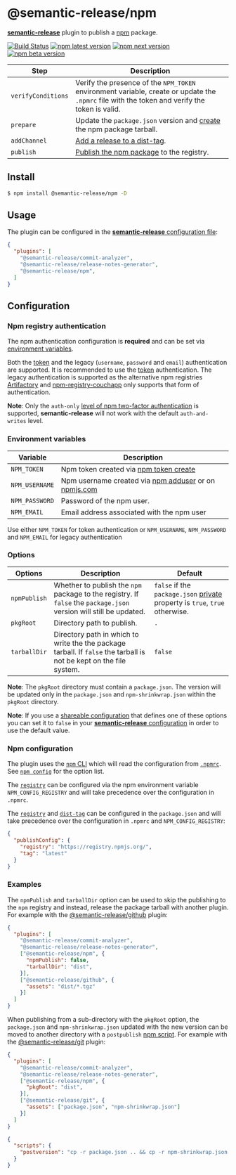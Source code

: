 # @semantic-release/npm

[**semantic-release**](https://github.com/semantic-release/semantic-release) plugin to publish a [npm](https://www.npmjs.com) package.

[![Build Status](https://github.com/semantic-release/npm/workflows/Test/badge.svg)](https://github.com/semantic-release/npm/actions?query=workflow%3ATest+branch%3Amaster) [![npm latest version](https://img.shields.io/npm/v/@semantic-release/npm/latest.svg)](https://www.npmjs.com/package/@semantic-release/npm)
[![npm next version](https://img.shields.io/npm/v/@semantic-release/npm/next.svg)](https://www.npmjs.com/package/@semantic-release/npm)
[![npm beta version](https://img.shields.io/npm/v/@semantic-release/npm/beta.svg)](https://www.npmjs.com/package/@semantic-release/npm)

| Step               | Description |
|--------------------|-------------|
| `verifyConditions` | Verify the presence of the `NPM_TOKEN` environment variable, create or update the `.npmrc` file with the token and verify the token is valid. |
| `prepare`          | Update the `package.json` version and [create](https://docs.npmjs.com/cli/pack) the npm package tarball. |
| `addChannel`       | [Add a release to a dist-tag](https://docs.npmjs.com/cli/dist-tag). |
| `publish`          | [Publish the npm package](https://docs.npmjs.com/cli/publish) to the registry. |

## Install

```bash
$ npm install @semantic-release/npm -D
```

## Usage

The plugin can be configured in the [**semantic-release** configuration file](https://github.com/semantic-release/semantic-release/blob/master/docs/usage/configuration.md#configuration):

```json
{
  "plugins": [
    "@semantic-release/commit-analyzer",
    "@semantic-release/release-notes-generator",
    "@semantic-release/npm",
  ]
}
```

## Configuration

### Npm registry authentication

The npm authentication configuration is **required** and can be set via [environment variables](#environment-variables).

Both the [token](https://docs.npmjs.com/getting-started/working_with_tokens) and the legacy (`username`, `password` and `email`) authentication are supported. It is recommended to use the [token](https://docs.npmjs.com/getting-started/working_with_tokens) authentication. The legacy authentication is supported as the alternative npm registries [Artifactory](https://www.jfrog.com/open-source/#os-arti) and [npm-registry-couchapp](https://github.com/npm/npm-registry-couchapp) only supports that form of authentication.

**Note**: Only the `auth-only` [level of npm two-factor authentication](https://docs.npmjs.com/getting-started/using-two-factor-authentication#levels-of-authentication) is supported, **semantic-release** will not work with the default `auth-and-writes` level.

### Environment variables

| Variable       | Description                                                                                                                   |
| -------------- | ----------------------------------------------------------------------------------------------------------------------------- |
| `NPM_TOKEN`    | Npm token created via [npm token create](https://docs.npmjs.com/getting-started/working_with_tokens#how-to-create-new-tokens) |
| `NPM_USERNAME` | Npm username created via [npm adduser](https://docs.npmjs.com/cli/adduser) or on [npmjs.com](https://www.npmjs.com)           |
| `NPM_PASSWORD` | Password of the npm user.                                                                                                     |
| `NPM_EMAIL`    | Email address associated with the npm user                                                                                    |

Use either `NPM_TOKEN` for token authentication or `NPM_USERNAME`, `NPM_PASSWORD` and `NPM_EMAIL` for legacy authentication

### Options

| Options      | Description                                                                                                         | Default                                                                                                                          |
|--------------|---------------------------------------------------------------------------------------------------------------------|----------------------------------------------------------------------------------------------------------------------------------|
| `npmPublish` | Whether to publish the `npm` package to the registry. If `false` the `package.json` version will still be updated.  | `false` if the `package.json` [private](https://docs.npmjs.com/files/package.json#private) property is `true`, `true` otherwise. |
| `pkgRoot`    | Directory path to publish.                                                                                          | `.`                                                                                                                              |
| `tarballDir` | Directory path in which to write the the package tarball. If `false` the tarball is not be kept on the file system. | `false`                                                                                                                          |

**Note**: The `pkgRoot` directory must contain a `package.json`. The version will be updated only in the `package.json` and `npm-shrinkwrap.json` within the `pkgRoot` directory.

**Note**: If you use a [shareable configuration](https://github.com/semantic-release/semantic-release/blob/master/docs/usage/shareable-configurations.md#shareable-configurations) that defines one of these options you can set it to `false` in your [**semantic-release** configuration](https://github.com/semantic-release/semantic-release/blob/master/docs/usage/configuration.md#configuration) in order to use the default value.

### Npm configuration

The plugin uses the [`npm` CLI](https://github.com/npm/cli) which will read the configuration from [`.npmrc`](https://docs.npmjs.com/files/npmrc). See [`npm config`](https://docs.npmjs.com/misc/config) for the option list.

The [`registry`](https://docs.npmjs.com/misc/registry) can be configured via the npm environment variable `NPM_CONFIG_REGISTRY` and will take precedence over the configuration in `.npmrc`.

The [`registry`](https://docs.npmjs.com/misc/registry) and [`dist-tag`](https://docs.npmjs.com/cli/dist-tag) can be configured in the `package.json` and will take precedence over the configuration in `.npmrc` and `NPM_CONFIG_REGISTRY`:
```json
{
  "publishConfig": {
    "registry": "https://registry.npmjs.org/",
    "tag": "latest"
  }
}
```

### Examples

The `npmPublish` and `tarballDir` option can be used to skip the publishing to the `npm` registry and instead, release the package tarball with another plugin. For example with the [@semantic-release/github](https://github.com/semantic-release/github) plugin:

```json
{
  "plugins": [
    "@semantic-release/commit-analyzer",
    "@semantic-release/release-notes-generator",
    ["@semantic-release/npm", {
      "npmPublish": false,
      "tarballDir": "dist",
    }],
    ["@semantic-release/github", {
      "assets": "dist/*.tgz"
    }]
  ]
}
```

When publishing from a sub-directory with the `pkgRoot` option, the `package.json` and `npm-shrinkwrap.json` updated with the new version can be moved to another directory with a `postpublish` [npm script](https://docs.npmjs.com/misc/scripts). For example with the [@semantic-release/git](https://github.com/semantic-release/git) plugin:

```json
{
  "plugins": [
    "@semantic-release/commit-analyzer",
    "@semantic-release/release-notes-generator",
    ["@semantic-release/npm", {
      "pkgRoot": "dist",
    }],
    ["@semantic-release/git", {
      "assets": ["package.json", "npm-shrinkwrap.json"]
    }]
  ]
}
```
```json
{
  "scripts": {
    "postversion": "cp -r package.json .. && cp -r npm-shrinkwrap.json .."
  }
}
```
